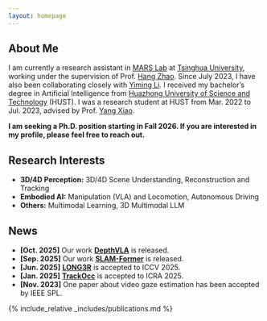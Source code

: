 ```yaml
---
layout: homepage
---
```


## About Me

I am currently a research assistant in [MARS Lab](https://group.iiis.tsinghua.edu.cn/~marslab/#/) at [Tsinghua University](https://www.tsinghua.edu.cn/en/), working under the supervision of Prof. [Hang Zhao](https://hangzhaomit.github.io/). Since July 2023, I have also been collaborating closely with [Yiming Li](https://yimingli-page.github.io/). I received my bachelor’s degree in Artificial Intelligence from [Huazhong University of Science and Technology](https://english.hust.edu.cn/) (HUST). I was a research student at HUST from Mar. 2022 to Jul. 2023, advised by Prof. [Yang Xiao](https://scholar.google.com.tw/citations?hl=zh-CN&user=NeKBuXEAAAAJ).

**I am seeking a Ph.D. position starting in Fall 2026. If you are interested in my profile, please feel free to reach out.**

## Research Interests
- **3D/4D Perception:** 3D/4D Scene Understanding, Reconstruction and Tracking
- **Embodied AI:** Manipulation (VLA) and Locomotion, Autonomous Driving
- **Others:** Multimodal Learning, 3D Multimodal LLM
<!-- - **Safe and Trustworthy Traffic Systems** -->

## News
- **[Oct. 2025]** Our work [**DepthVLA**](https://arxiv.org/abs/2510.13375) is released.
- **[Sep. 2025]** Our work [**SLAM-Former**](https://tsinghua-mars-lab.github.io/SLAM-Former/) is released.
- **[Jun. 2025]** [**LONG3R**](https://zgchen33.github.io/LONG3R/) is accepted to ICCV 2025.
- **[Jan. 2025]** [**TrackOcc**](https://github.com/Tsinghua-MARS-Lab/TrackOcc) is accepted to ICRA 2025.
- **[Nov. 2023]** One paper about video gaze estimation has been accepted by IEEE SPL.

{% include_relative _includes/publications.md %}